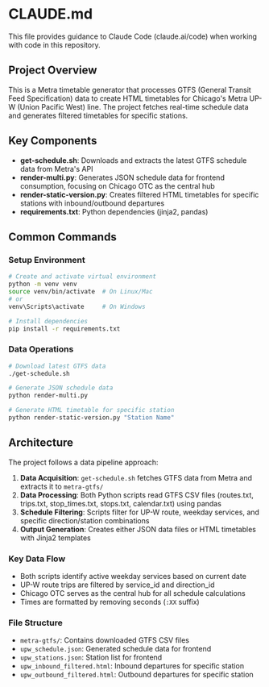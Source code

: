 # CLAUDE.md

This file provides guidance to Claude Code (claude.ai/code) when working with code in this repository.

## Project Overview

This is a Metra timetable generator that processes GTFS (General Transit Feed Specification) data to create HTML timetables for Chicago's Metra UP-W (Union Pacific West) line. The project fetches real-time schedule data and generates filtered timetables for specific stations.

## Key Components

- **get-schedule.sh**: Downloads and extracts the latest GTFS schedule data from Metra's API
- **render-multi.py**: Generates JSON schedule data for frontend consumption, focusing on Chicago OTC as the central hub
- **render-static-version.py**: Creates filtered HTML timetables for specific stations with inbound/outbound departures
- **requirements.txt**: Python dependencies (jinja2, pandas)

## Common Commands

### Setup Environment
```bash
# Create and activate virtual environment
python -m venv venv
source venv/bin/activate  # On Linux/Mac
# or
venv\Scripts\activate     # On Windows

# Install dependencies
pip install -r requirements.txt
```

### Data Operations
```bash
# Download latest GTFS data
./get-schedule.sh

# Generate JSON schedule data
python render-multi.py

# Generate HTML timetable for specific station
python render-static-version.py "Station Name"
```

## Architecture

The project follows a data pipeline approach:

1. **Data Acquisition**: `get-schedule.sh` fetches GTFS data from Metra and extracts it to `metra-gtfs/`
2. **Data Processing**: Both Python scripts read GTFS CSV files (routes.txt, trips.txt, stop_times.txt, stops.txt, calendar.txt) using pandas
3. **Schedule Filtering**: Scripts filter for UP-W route, weekday services, and specific direction/station combinations
4. **Output Generation**: Creates either JSON data files or HTML timetables with Jinja2 templates

### Key Data Flow
- Both scripts identify active weekday services based on current date
- UP-W route trips are filtered by service_id and direction_id
- Chicago OTC serves as the central hub for all schedule calculations
- Times are formatted by removing seconds (`:XX` suffix)

### File Structure
- `metra-gtfs/`: Contains downloaded GTFS CSV files
- `upw_schedule.json`: Generated schedule data for frontend
- `upw_stations.json`: Station list for frontend
- `upw_inbound_filtered.html`: Inbound departures for specific station
- `upw_outbound_filtered.html`: Outbound departures for specific station